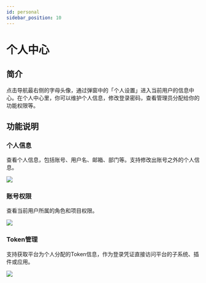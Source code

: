```yaml
---
id: personal
sidebar_position: 10
---
```


# 个人中心

## 简介[](#jian-jie)

点击导航最右侧的字母头像，通过弹窗中的「个人设置」进入当前用户的信息中心。在个人中心里，你可以维护个人信息，修改登录密码，查看管理员分配给你的功能权限等。


## 功能说明[](#gong-neng-shuo-ming)

### 个人信息[](#ge-ren-xin-xi)

查看个人信息，包括账号、用户名、邮箱、部门等。支持修改出账号之外的个人信息。

![](https://gblobscdn.gitbook.com/assets%2F-M2qbZInaXgdm8kkNosp%2F-MiPrZ_OQ6swdCnqtm4T%2F-MiPxX79VwsWd-JORA8G%2Fimage.png?alt=media&token=39879902-fcbb-4432-b9a5-f70915368497)


### 账号权限[](#zhang-hao-quan-xian)

查看当前用户所属的角色和项目权限。

![](https://gblobscdn.gitbook.com/assets%2F-M2qbZInaXgdm8kkNosp%2F-MiPrZ_OQ6swdCnqtm4T%2F-MiPxxxMco1Xfxz44KwR%2Fimage.png?alt=media&token=35a54c78-848a-44c0-9d8d-e3f6505f6289)


### Token管理[](#token-guan-li)

支持获取平台为个人分配的Token信息，作为登录凭证直接访问平台的子系统、插件或应用。

![](https://gblobscdn.gitbook.com/assets%2F-M2qbZInaXgdm8kkNosp%2F-MiPrZ_OQ6swdCnqtm4T%2F-MiPy1GOXt7ygZWfOm4U%2Fimage.png?alt=media&token=f2c28ae0-0184-4be1-88f0-fdd7fcf3b68e)
